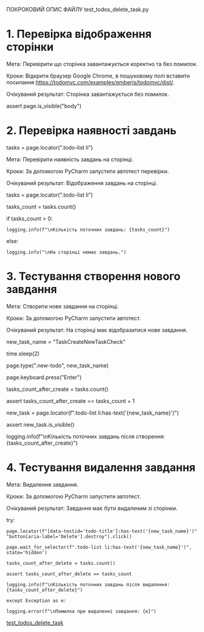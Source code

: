 ﻿ПОКРОКОВИЙ ОПИС ФАЙЛУ test\_todos\_delete\_task.py

# 1. Перевірка відображення сторінки

Мета: Перевірити що сторінка завантажується коректно та без помилок.

Кроки: Відкрити браузер Google Chrome, в пошуковому полі вставити посилання <https://todomvc.com/examples/emberjs/todomvc/dist/>.

Очікуваний результат: Сторінка завантажується без помилок.

assert page.is_visible("body")

# 2. Перевірка наявності завдань

tasks = page.locator(".todo-list li")

Мета: Перевірити наявність завдань на сторінці.

Кроки: За допомогою PyCharm запустити автотест перевірки.

Очікуваний результат: Відображення завдань на сторінці.

tasks = page.locator(".todo-list li")

tasks_count = tasks.count()

if tasks_count > 0:

    logging.info(f"\nКількість поточних завдань: {tasks_count}")
    
else:

    logging.info("\nНа сторінці немає завдань.")
    
# 3. Тестування створення нового завдання

Мета: Створити нове завдання на сторінці.

Кроки: За допомогою PyCharm запустити автотест.

Очікуваний результат: На сторінці має відобразитися нове завдання.

new_task_name = "TaskCreateNewTaskCheck"

time.sleep(2)  

page.type(".new-todo", new_task_name)

page.keyboard.press("Enter")

tasks_count_after_create = tasks.count()

assert tasks_count_after_create == tasks_count + 1

new_task = page.locator(f".todo-list li:has-text('{new_task_name}')")

assert new_task.is_visible()

logging.info(f"\nКількість поточних завдань після створення: {tasks_count_after_create}")

# 4. Тестування видалення завдання

Мета: Видалення завдання.

Кроки: За допомогою PyCharm запустити автотест.

Очікуваний результат: Завдання має бути видаленим зі сторінки.

 try:
 
    page.locator(f"[data-testid='todo-title']:has-text('{new_task_name}')" "button[aria-label='Delete'].destroy").click()
    
    page.wait_for_selector(f".todo-list li:has-text('{new_task_name}')", state='hidden')
    
    tasks_count_after_delete = tasks.count()
    
    assert tasks_count_after_delete == tasks_count
    
    logging.info(f"\nКількість поточних завдань після видалення: {tasks_count_after_delete}")
    
    except Exception as e:
    
    logging.error(f"\nПомилка при видаленні завдання: {e}")

[test_todos_delete_task](https://github.com/DaryaChychkalo/Test_playwright_automation/blob/6ab8d1edf328afee86cf1b9846170c6ecf82a072/test_todos_delete_task.py)
